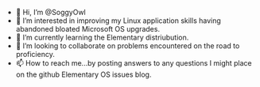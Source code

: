 - 👋 Hi, I’m @SoggyOwl
- 👀 I’m interested in improving my Linux application skills having abandoned bloated Microsoft OS upgrades. 
- 🌱 I’m currently learning the Elementary distriubution. 
- 💞️ I’m looking to collaborate on problems encountered on the road to proficiency.  
- 📫 How to reach me...by posting answers to any questions I might place on the github Elementary OS issues blog.  

<!---
SoggyOwl/SoggyOwl is a ✨ special ✨ repository because its `README.md` (this file) appears on your GitHub profile.
You can click the Preview link to take a look at your changes.
--->

